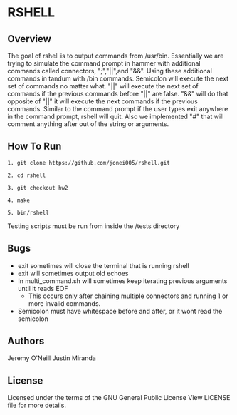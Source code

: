 RSHELL
======

Overview
--------
The goal of rshell is to output commands from /usr/bin. Essentially we are trying to simulate the command prompt in hammer with additional commands called connectors, ";","||",and "&&".
Using these additional commands in tandum with /bin commands. Semicolon will execute the next set of commands no matter what. "||" will execute the next set of commands
if the previous commands before "||" are false. "&&" will do that opposite of "||" it will execute the next commands if the previous commands. Similar to the command prompt if the user types exit
anywhere in the command prompt, rshell will quit. Also we implemented "#" that will comment anything after out of the string or arguments. 

How To Run
----------
```
1. git clone https://github.com/jonei005/rshell.git

2. cd rshell

3. git checkout hw2

4. make

5. bin/rshell
```
Testing scripts must be run from inside the /tests directory

Bugs
----
- exit sometimes will close the terminal that is running rshell 
- exit will sometimes output old echoes
- In multi_command.sh will sometimes keep iterating previous arguments until it reads EOF
    - This occurs only after chaining multiple connectors and running 1 or more invalid commands.
- Semicolon must have whitespace before and after, or it wont read the semicolon

Authors
-------
Jeremy O'Neill
Justin Miranda

License
-------
Licensed under the terms of the GNU General Public License
View LICENSE file for more details.




